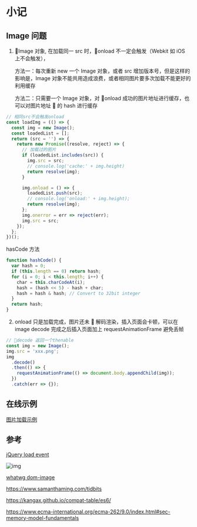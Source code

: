 # 小记

## Image 问题

1. Image 对象, 在加载同一 src 时，onload 不一定会触发（Webkit 如 iOS 上不会触发），

   方法一：每次重新 new 一个 Image 对象，或者 src 增加版本号，但是这样的影响是，Image 对象不能共用造成浪费，或者相同图片要多次加载不能更好的利用缓存

   方法二：只需要一个 Image 对象，对 onload 成功的图片地址进行缓存，也可以对图片地址  的 hash 进行缓存

```javascript
// 相同src不会触发onload
const loadImg = (() => {
  const img = new Image();
  const loadedList = [];
  return (src = '') => {
    return new Promise((resolve, reject) => {
      // 加载过的图片
      if (loadedList.includes(src)) {
        img.src = src;
        // console.log('cache:' + img.height)
        return resolve(img);
      }

      img.onload = () => {
        loadedList.push(src);
        // console.log('onload:' + img.height);
        return resolve(img);
      };
      img.onerror = err => reject(err);
      img.src = src;
    });
  };
})();
```

hasCode 方法

```javascript
function hashCode() {
  var hash = 0;
  if (this.length == 0) return hash;
  for (i = 0; i < this.length; i++) {
    char = this.charCodeAt(i);
    hash = (hash << 5) - hash + char;
    hash = hash & hash; // Convert to 32bit integer
  }
  return hash;
}
```

2. onload 只是加载完成，图片还未  解码渲染，插入页面会卡顿，可以在 image decode 完成之后插入页面加上 requestAnimationFrame 避免丢帧

```javascript
// decode 返回一个thenable
const img = new Image();
img.src = 'xxx.png';
img
  .decode()
  .then(() => {
    requestAnimationFrame(() => document.body.appendChild(img));
  })
  .catch(err => {});
```

## 在线示例

[图片加载示例](https://codepen.io/blusoul/pen/RvPdeJ)

## 参考

[jQuery load event](https://api.jquery.com/load-event/)

![img](https://i.loli.net/2019/01/24/5c49b87e4bccc.png)

[whatwg dom-image](https://html.spec.whatwg.org/multipage/embedded-content.html#dom-image)

https://www.samanthaming.com/tidbits

https://kangax.github.io/compat-table/es6/

https://www.ecma-international.org/ecma-262/9.0/index.html#sec-memory-model-fundamentals
